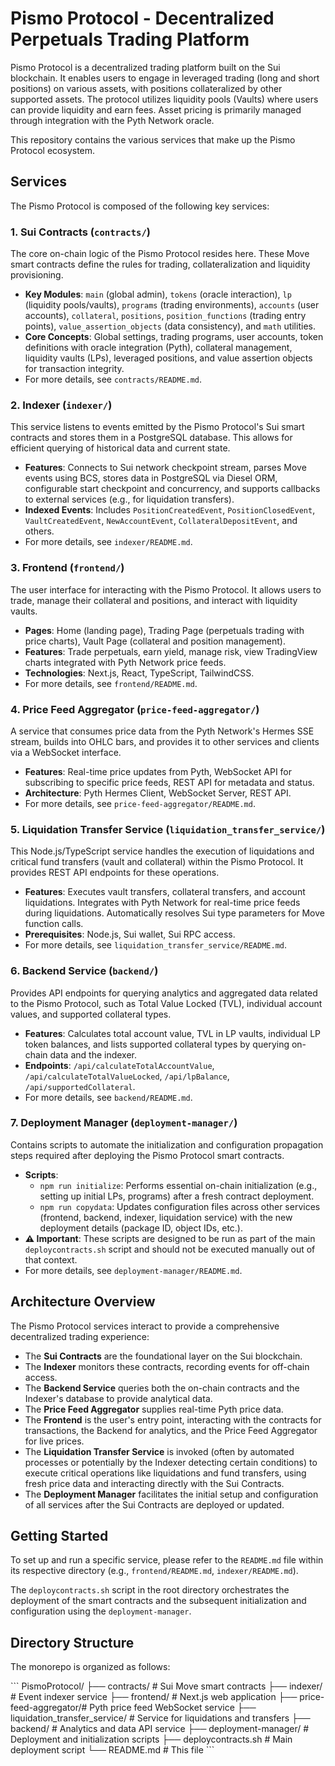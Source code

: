 # Pismo Protocol - Decentralized Perpetuals Trading Platform

Pismo Protocol is a decentralized trading platform built on the Sui blockchain. It enables users to engage in leveraged trading (long and short positions) on various assets, with positions collateralized by other supported assets. The protocol utilizes liquidity pools (Vaults) where users can provide liquidity and earn fees. Asset pricing is primarily managed through integration with the Pyth Network oracle.

This repository contains the various services that make up the Pismo Protocol ecosystem.

## Services

The Pismo Protocol is composed of the following key services:

### 1. Sui Contracts (`contracts/`)
The core on-chain logic of the Pismo Protocol resides here. These Move smart contracts define the rules for trading, collateralization and liquidity provisioning.
*   **Key Modules**: `main` (global admin), `tokens` (oracle interaction), `lp` (liquidity pools/vaults), `programs` (trading environments), `accounts` (user accounts), `collateral`, `positions`, `position_functions` (trading entry points), `value_assertion_objects` (data consistency), and `math` utilities.
*   **Core Concepts**: Global settings, trading programs, user accounts, token definitions with oracle integration (Pyth), collateral management, liquidity vaults (LPs), leveraged positions, and value assertion objects for transaction integrity.
*   For more details, see `contracts/README.md`.

### 2. Indexer (`indexer/`)
This service listens to events emitted by the Pismo Protocol's Sui smart contracts and stores them in a PostgreSQL database. This allows for efficient querying of historical data and current state.
*   **Features**: Connects to Sui network checkpoint stream, parses Move events using BCS, stores data in PostgreSQL via Diesel ORM, configurable start checkpoint and concurrency, and supports callbacks to external services (e.g., for liquidation transfers).
*   **Indexed Events**: Includes `PositionCreatedEvent`, `PositionClosedEvent`, `VaultCreatedEvent`, `NewAccountEvent`, `CollateralDepositEvent`, and others.
*   For more details, see `indexer/README.md`.

### 3. Frontend (`frontend/`)
The user interface for interacting with the Pismo Protocol. It allows users to trade, manage their collateral and positions, and interact with liquidity vaults.
*   **Pages**: Home (landing page), Trading Page (perpetuals trading with price charts), Vault Page (collateral and position management).
*   **Features**: Trade perpetuals, earn yield, manage risk, view TradingView charts integrated with Pyth Network price feeds.
*   **Technologies**: Next.js, React, TypeScript, TailwindCSS.
*   For more details, see `frontend/README.md`.

### 4. Price Feed Aggregator (`price-feed-aggregator/`)
A service that consumes price data from the Pyth Network's Hermes SSE stream, builds into OHLC bars, and provides it to other services and clients via a WebSocket interface.
*   **Features**: Real-time price updates from Pyth, WebSocket API for subscribing to specific price feeds, REST API for metadata and status.
*   **Architecture**: Pyth Hermes Client, WebSocket Server, REST API.
*   For more details, see `price-feed-aggregator/README.md`.

### 5. Liquidation Transfer Service (`liquidation_transfer_service/`)
This Node.js/TypeScript service handles the execution of liquidations and critical fund transfers (vault and collateral) within the Pismo Protocol. It provides REST API endpoints for these operations.
*   **Features**: Executes vault transfers, collateral transfers, and account liquidations. Integrates with Pyth Network for real-time price feeds during liquidations. Automatically resolves Sui type parameters for Move function calls.
*   **Prerequisites**: Node.js, Sui wallet, Sui RPC access.
*   For more details, see `liquidation_transfer_service/README.md`.

### 6. Backend Service (`backend/`)
Provides API endpoints for querying analytics and aggregated data related to the Pismo Protocol, such as Total Value Locked (TVL), individual account values, and supported collateral types.
*   **Features**: Calculates total account value, TVL in LP vaults, individual LP token balances, and lists supported collateral types by querying on-chain data and the indexer.
*   **Endpoints**: `/api/calculateTotalAccountValue`, `/api/calculateTotalValueLocked`, `/api/lpBalance`, `/api/supportedCollateral`.
*   For more details, see `backend/README.md`.

### 7. Deployment Manager (`deployment-manager/`)
Contains scripts to automate the initialization and configuration propagation steps required after deploying the Pismo Protocol smart contracts.
*   **Scripts**:
    *   `npm run initialize`: Performs essential on-chain initialization (e.g., setting up initial LPs, programs) after a fresh contract deployment.
    *   `npm run copydata`: Updates configuration files across other services (frontend, backend, indexer, liquidation service) with the new deployment details (package ID, object IDs, etc.).
*   **⚠️ Important**: These scripts are designed to be run as part of the main `deploycontracts.sh` script and should not be executed manually out of that context.
*   For more details, see `deployment-manager/README.md`.

## Architecture Overview

The Pismo Protocol services interact to provide a comprehensive decentralized trading experience:
*   The **Sui Contracts** are the foundational layer on the Sui blockchain.
*   The **Indexer** monitors these contracts, recording events for off-chain access.
*   The **Backend Service** queries both the on-chain contracts and the Indexer's database to provide analytical data.
*   The **Price Feed Aggregator** supplies real-time Pyth price data.
*   The **Frontend** is the user's entry point, interacting with the contracts for transactions, the Backend for analytics, and the Price Feed Aggregator for live prices.
*   The **Liquidation Transfer Service** is invoked (often by automated processes or potentially by the Indexer detecting certain conditions) to execute critical operations like liquidations and fund transfers, using fresh price data and interacting directly with the Sui Contracts.
*   The **Deployment Manager** facilitates the initial setup and configuration of all services after the Sui Contracts are deployed or updated.

## Getting Started

To set up and run a specific service, please refer to the `README.md` file within its respective directory (e.g., `frontend/README.md`, `indexer/README.md`).

The `deploycontracts.sh` script in the root directory orchestrates the deployment of the smart contracts and the subsequent initialization and configuration using the `deployment-manager`.

## Directory Structure

The monorepo is organized as follows:

\`\`\`
PismoProtocol/
├── contracts/            # Sui Move smart contracts
├── indexer/              # Event indexer service
├── frontend/             # Next.js web application
├── price-feed-aggregator/# Pyth price feed WebSocket service
├── liquidation_transfer_service/ # Service for liquidations and transfers
├── backend/              # Analytics and data API service
├── deployment-manager/   # Deployment and initialization scripts
├── deploycontracts.sh    # Main deployment script
└── README.md             # This file
\`\`\` 
